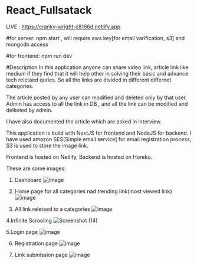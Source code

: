 # React_Fullsatack
LIVE : https://cranky-wright-c8166d.netlify.app

#for server: 
npm start , will require aws key[for email varification, s3] and mongodb access

#for frontend:
npm run dev 

#Description 
In this application anyone can share video link, article link like medium if they find that it will help other in solving their basic and advance tech reletaed quries.
So all the links are divided in different differnet categories.

The article posted by any user can modified and deleted only by that user, Admin has access to all the link in DB , and all the link can be modified and delketed by admin.

I have also documented the article which are asked in interview.

This application is build with NextJS for frontend and NodeJS for backend.
I have used amazon SES[Simple email service] for email registration process,
S3 is used to store the image link.

Frontend is hosted on Netlify,
Backend is hosted on Horeku.

These are some images:
1. Dashboard
![image](https://user-images.githubusercontent.com/47301122/151418009-90dba9a5-0fb5-4b1c-8ba9-83fe98c96ad4.png)

2. Home page for all categories nad trending link(most viewed link)
![image](https://user-images.githubusercontent.com/47301122/151418074-3d59c935-69a8-4cbf-bb29-c08093d40469.png)

3. All link reletaed to a categories
![image](https://user-images.githubusercontent.com/47301122/151418126-874bb4d7-b3d9-46c0-8994-f93f4ae2cc0b.png)

4.Infinite Scrooling
 ![Screenshot (14)](https://user-images.githubusercontent.com/47301122/151418252-b81bacf9-9703-46fe-a2cc-805f509ba555.png)
 
5.Login page
![image](https://user-images.githubusercontent.com/47301122/151418355-a071d4f5-bae2-4158-8f94-e927b4e68096.png)

6. Registration page
![image](https://user-images.githubusercontent.com/47301122/151418328-28064aca-53e1-4572-99b1-25bbec2bd946.png)

7. Link submission page
![image](https://user-images.githubusercontent.com/47301122/151418396-abe4a1a9-c412-4b78-bb8a-90831958cb7c.png)

